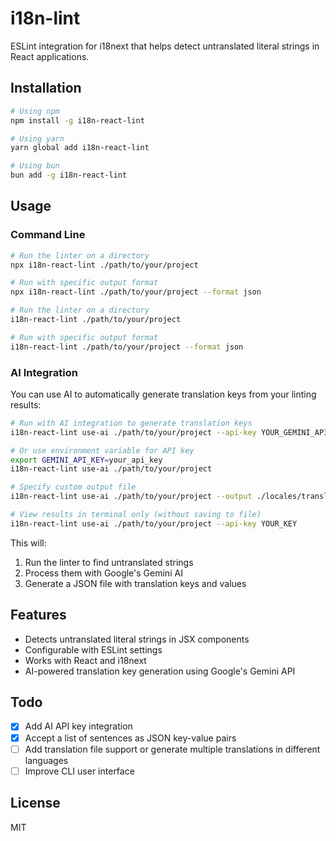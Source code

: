 # i18n-lint

ESLint integration for i18next that helps detect untranslated literal strings in React applications.

## Installation

```bash
# Using npm
npm install -g i18n-react-lint

# Using yarn
yarn global add i18n-react-lint

# Using bun
bun add -g i18n-react-lint
```

## Usage

### Command Line

```bash
# Run the linter on a directory
npx i18n-react-lint ./path/to/your/project

# Run with specific output format
npx i18n-react-lint ./path/to/your/project --format json
```

```bash
# Run the linter on a directory
i18n-react-lint ./path/to/your/project

# Run with specific output format
i18n-react-lint ./path/to/your/project --format json
```

### AI Integration

You can use AI to automatically generate translation keys from your linting results:

```bash
# Run with AI integration to generate translation keys
i18n-react-lint use-ai ./path/to/your/project --api-key YOUR_GEMINI_API_KEY

# Or use environment variable for API key
export GEMINI_API_KEY=your_api_key
i18n-react-lint use-ai ./path/to/your/project

# Specify custom output file
i18n-react-lint use-ai ./path/to/your/project --output ./locales/translations.json

# View results in terminal only (without saving to file)
i18n-react-lint use-ai ./path/to/your/project --api-key YOUR_KEY
```

This will:
1. Run the linter to find untranslated strings
2. Process them with Google's Gemini AI
3. Generate a JSON file with translation keys and values

## Features

- Detects untranslated literal strings in JSX components
- Configurable with ESLint settings
- Works with React and i18next
- AI-powered translation key generation using Google's Gemini API

## Todo  

- [x] Add AI API key integration  
- [x] Accept a list of sentences as JSON key-value pairs  
- [ ] Add translation file support or generate multiple translations in different languages  
- [ ] Improve CLI user interface

## License

MIT
